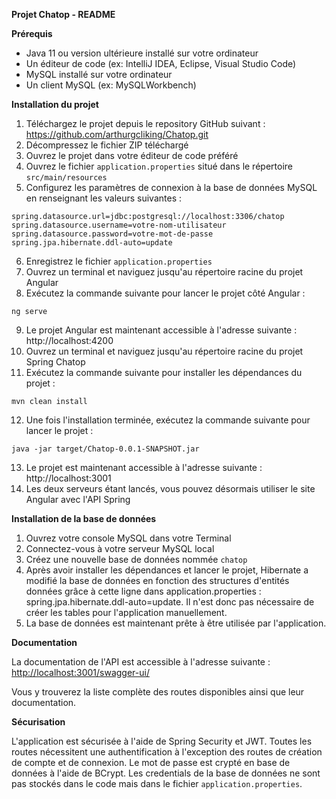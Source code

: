 **Projet Chatop - README**

**Prérequis**

* Java 11 ou version ultérieure installé sur votre ordinateur
* Un éditeur de code (ex: IntelliJ IDEA, Eclipse, Visual Studio Code)
* MySQL installé sur votre ordinateur
* Un client MySQL (ex: MySQLWorkbench)

**Installation du projet**

1. Téléchargez le projet depuis le repository GitHub suivant : <https://github.com/arthurgcliking/Chatop.git>
2. Décompressez le fichier ZIP téléchargé
3. Ouvrez le projet dans votre éditeur de code préféré
4. Ouvrez le fichier `application.properties` situé dans le répertoire `src/main/resources`
5. Configurez les paramètres de connexion à la base de données MySQL en renseignant les valeurs suivantes :
```vbnet
spring.datasource.url=jdbc:postgresql://localhost:3306/chatop
spring.datasource.username=votre-nom-utilisateur
spring.datasource.password=votre-mot-de-passe
spring.jpa.hibernate.ddl-auto=update
```
6. Enregistrez le fichier `application.properties`
7. Ouvrez un terminal et naviguez jusqu'au répertoire racine du projet Angular
8. Exécutez la commande suivante pour lancer le projet côté Angular :
```
ng serve
```
9. Le projet Angular est maintenant accessible à l'adresse suivante : http://localhost:4200
10. Ouvrez un terminal et naviguez jusqu'au répertoire racine du projet Spring Chatop
11. Exécutez la commande suivante pour installer les dépendances du projet :
```
mvn clean install
```
12. Une fois l'installation terminée, exécutez la commande suivante pour lancer le projet :
```
java -jar target/Chatop-0.0.1-SNAPSHOT.jar
```
13. Le projet est maintenant accessible à l'adresse suivante : http://localhost:3001
14. Les deux serveurs étant lancés, vous pouvez désormais utiliser le site Angular avec l'API Spring



**Installation de la base de données**

1. Ouvrez votre console MySQL dans votre Terminal
2. Connectez-vous à votre serveur MySQL local
3. Créez une nouvelle base de données nommée `chatop`
4. Après avoir installer les dépendances et lancer le projet, Hibernate a modifié la base de données en fonction des structures d'entités données grâce à cette ligne dans application.properties : spring.jpa.hibernate.ddl-auto=update.
   Il n'est donc pas nécessaire de créer les tables pour l'application manuellement.
6. La base de données est maintenant prête à être utilisée par l'application.

**Documentation**

La documentation de l'API est accessible à l'adresse suivante : <http://localhost:3001/swagger-ui/>

Vous y trouverez la liste complète des routes disponibles ainsi que leur documentation.

**Sécurisation**

L'application est sécurisée à l'aide de Spring Security et JWT. Toutes les routes nécessitent une authentification à l'exception des routes de création de compte et de connexion. Le mot de passe est crypté en base de données à l'aide de BCrypt. Les credentials de la base de données ne sont pas stockés dans le code mais dans le fichier `application.properties`.
